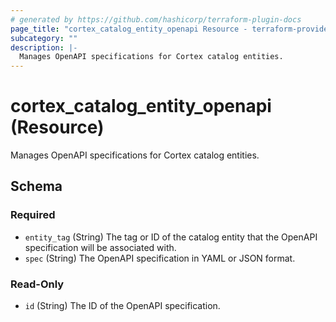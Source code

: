 ```yaml
---
# generated by https://github.com/hashicorp/terraform-plugin-docs
page_title: "cortex_catalog_entity_openapi Resource - terraform-provider-cortex"
subcategory: ""
description: |-
  Manages OpenAPI specifications for Cortex catalog entities.
---
```


# cortex_catalog_entity_openapi (Resource)

Manages OpenAPI specifications for Cortex catalog entities.



<!-- schema generated by tfplugindocs -->
## Schema

### Required

- `entity_tag` (String) The tag or ID of the catalog entity that the OpenAPI specification will be associated with.
- `spec` (String) The OpenAPI specification in YAML or JSON format.

### Read-Only

- `id` (String) The ID of the OpenAPI specification.
